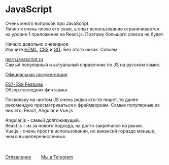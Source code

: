 # JavaScript

Очень много вопросов про JavaScript.<br>
Лично я очень плохо его знаю, а опыт использование ограничивается на уровне 1 приложения на React.js. Поэтому большого списка не будет.<br>

Начало довольно очевидное<br>
Изучите [HTML](https://telegra.ph/HTML-03-28-2), [CSS](https://telegra.ph/CSS-03-28) и [GIT](https://telegra.ph/Git-03-28). Без этого никак. Совсем.

[learn.javascript.ru](https://learn.javascript.ru/)<br>
Самый популярный и актуальный справочник по JS на русском языке.

[Официальная документация](http://www.ecma-international.org/ecma-262/6.0/)

[ES7-ES9 Features](https://www.youtube.com/watch?v=ZjR-oBsuQcs&list=PLNkWIWHIRwMH_05WTvIX419odDtStynm3)<br>
Обзор последних фич языка

Поскольку на чистом JS очень редко кто-то пишет, то далее рекомендую присматриваться к фреймворкам. Самые популярные из них это: React, Angular и Vue.js

Angular.js - самый долгоживущий.<br>
React.js - из за нового подхода, на долго закрепился на рынке.<br>
Vue.js - очень прост в использовании, но вакансий гораздо меньше, чем в вышеперечисленных.<br><br><br>

[Оглавление](README.md)&nbsp;&nbsp;&nbsp;&nbsp;&nbsp;&nbsp;&nbsp;&nbsp;[Мы в Telegram](https://t.me/LearnRubyForPikabu)
